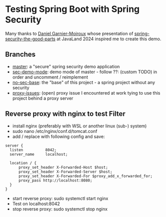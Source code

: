 # Testing Spring Boot with Spring Security

Many thanks to [Daniel Garnier-Moiroux](https://github.com/Kehrlann) whose presentation of
[spring-security-the-good-parts](https://github.com/Kehrlann/spring-security-the-good-parts) at JavaLand 2024
inspired me to create this demo.

## Branches

- [master](https://github.com/daivdwe/SpringSecurity): a "secure" spring security demo application
- [sec-demo-mode](https://github.com/daivdwe/SpringSecurity/tree/sec-demo-mode): demo mode of master -
  follow ??: (custom TODO) in order and uncomment / reimplement
- [no-sec-base](https://github.com/daivdwe/SpringSecurity/tree/no-sec-base): the "base" of this project - a
  spring project without any security
- [proxy-issues](https://github.com/daivdwe/SpringSecurity/tree/proxy-issues): (open) proxy issue I encountered
  at work tying to use this project behind a proxy server

## Reverse proxy with nginx to test Filter

- install nginx (preferably with WSL or another linux (sub-) system)
- sudo nano /etc/nginx/conf.d/tomcat.conf
- add / replace with following config and save:

 ```
 server {
   listen          8042;
   server_name     localhost;
 
   location / {
       proxy_set_header X-Forwarded-Host $host;
       proxy_set_header X-Forwarded-Server $host;
       proxy_set_header X-Forwarded-For $proxy_add_x_forwarded_for;
       proxy_pass http://localhost:8080;
   }
 }
 ```

- start reverse proxy: sudo systemctl start nginx
- Test on localhost:8042
- stop reverse proxy: sudo systemctl stop nginx
